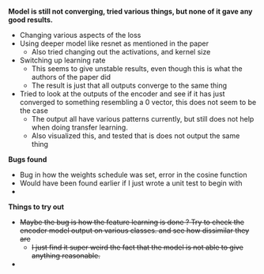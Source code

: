 **Model is still not converging, tried various things, but none of it gave any good results.**
- Changing various aspects of the loss
- Using deeper model like resnet as mentioned in the paper
  - Also tried changing out the activations, and kernel size
- Switching up learning rate
  - This seems to give unstable results, even though this is what the authors of the paper did
  - The result is just that all outputs converge to the same thing
- Tried to look at the outputs of the encoder and see if it has just converged to something resembling a 0 vector, this does not seem to be the case
  - The output all have various patterns currently, but still does not help when doing transfer learning. 
  - Also visualized this, and tested that is does not output the same thing


**Bugs found** 
- Bug in how the weights schedule was set, error in the cosine function
-  Would have been found earlier if I just wrote a unit test to begin with
- 

**Things to try out**
- ~~Maybe the bug is how the feature learning is done ? Try to check the encoder model output on various classes. and see how dissimilar they are~~
  - ~~I just find it super weird the fact that the model is not able to give anything reasonable.~~
- 
